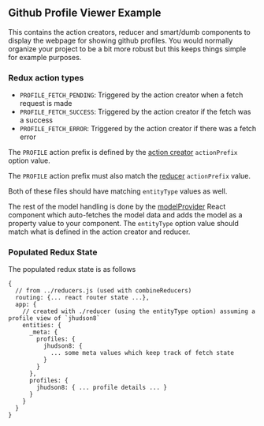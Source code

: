 Github Profile Viewer Example
--------------------------------------------------------
This contains the action creators, reducer and smart/dumb components to display the webpage for showing github profiles.  You would normally organize your project to be a bit more robust but this keeps things simple for example purposes.


### Redux action types

* `PROFILE_FETCH_PENDING`: Triggered by the action creator when a fetch request is made
* `PROFILE_FETCH_SUCCESS`: Triggered by the action creator if the fetch was a success
* `PROFILE_FETCH_ERROR`: Triggered by the action creator if there was a fetch error

The `PROFILE` action prefix is defined by the [action creator](https://github.com/jhudson8/restful-redux/blob/master/examples/simple-fetch-with-redux-effects/lib/profile-page/actions.js#L4) `actionPrefix` option value.

The `PROFILE` action prefix must also match the [reducer](https://github.com/jhudson8/restful-redux/blob/master/examples/simple-fetch-with-redux-effects/lib/profile-page/reducer.js#L5) `actionPrefix` value.

Both of these files should have matching `entityType` values as well.

The rest of the model handling is done by the [modelProvider](https://github.com/jhudson8/restful-redux/blob/master/examples/simple-fetch-with-redux-effects/lib/profile-page/index.js#L26) React component which auto-fetches the model data and adds the model as a property value to your component.  The `entityType` option value should match what is defined in the action creator and reducer.


### Populated Redux State
The populated redux state is as follows
```
{
  // from ../reducers.js (used with combineReducers)
  routing: {... react router state ...},
  app: {
    // created with ./reducer (using the entityType option) assuming a profile view of `jhudson8`
    entities: {
      _meta: {
        profiles: {
          jhudson8: {
            ... some meta values which keep track of fetch state
          }
        }
      },
      profiles: {
        jhudson8: { ... profile details ... }
      }
    }
  }
}
```
